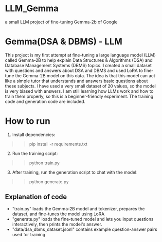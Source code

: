 # LLM_Gemma
a small LLM project of fine-tuning Gemma-2b of Google

# Gemma(DSA & DBMS) - LLM
This project is my first attempt at fine-tuning a large language model (LLM) called Gemma-2B to help explain Data Structures & Algorithms (DSA) and Database Management Systems (DBMS) topics. 
I created a small dataset with questions and answers about DSA and DBMS and used LoRA to fine-tune the Gemma-2B model on this data. The idea is that this model can act like a simple tutor that understands and answers basic questions about these subjects. I have used a very small dataset of 20 values, so the model is very biased with answers.
I am still learning how LLMs work and how to train them properly, so this is a beginner-friendly experiment. The training code and generation code are included.

# How to run
1. Install dependencies:
>> pip install -r requirements.txt

2. Run the training script:
>> python train.py

3. After training, run the generation script to chat with the model:
>> python generate.py

## Explanation of code
- "train.py" loads the Gemma-2B model and tokenizer, prepares the dataset, and fine-tunes the model using LoRA.
- "generate.py" loads the fine-tuned model and lets you input questions interactively, then prints the model's answer.
- "data/dsa_dbms_dataset.jsonl" contains example question-answer pairs used for training.
